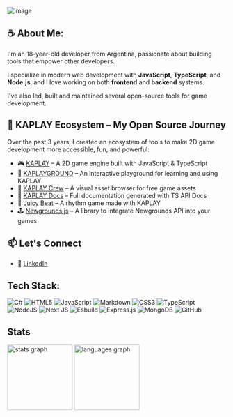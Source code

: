 ![image](https://github.com/user-attachments/assets/621c01a6-925d-4b10-a673-fd28204d21e3)

## ☕ About Me:

I'm an 18-year-old developer from Argentina, passionate about building tools that empower other developers.

I specialize in modern web development with **JavaScript**, **TypeScript**, and **Node.js**, and I love working on both **frontend** and **backend** systems.

I've also led, built and maintained several open-source tools for game development.

## 🧩 KAPLAY Ecosystem – My Open Source Journey

Over the past 3 years, I created an ecosystem of tools to make 2D game development more accessible, fun, and powerful:

- 🎮 [KAPLAY](https://github.com/kaplayjs/kaplay) – A 2D game engine built with JavaScript & TypeScript
- 🧪 [KAPLAYGROUND](https://github.com/lajbel/kaplayground) – An interactive playground for learning and using KAPLAY
- 🎨 [KAPLAY Crew](https://kaplayjs.com/crew) – A visual asset browser for free game assets
- 📘 [KAPLAY Docs](http://kaplayjs.com) – Full documentation generated with TS API Docs
- 🥁 [Juicy Beat](https://github.com/lajbel/juicy-beat) – A rhythm game made with KAPLAY
- 🕹️ [Newgrounds.js](https://github.com/lajbel/newgrounds.js) – A library to integrate Newgrounds API into your games

## 📫 Let's Connect

- 💼 [LinkedIn](https://linkedin.com/in/lajbel)


## Tech Stack:
![C#](https://img.shields.io/badge/c%23-%23239120.svg?style=flat-square&logo=csharp&logoColor=white) ![HTML5](https://img.shields.io/badge/html5-%23E34F26.svg?style=flat-square&logo=html5&logoColor=white) ![JavaScript](https://img.shields.io/badge/javascript-%23323330.svg?style=flat-square&logo=javascript&logoColor=%23F7DF1E) ![Markdown](https://img.shields.io/badge/markdown-%23000000.svg?style=flat-square&logo=markdown&logoColor=white) ![CSS3](https://img.shields.io/badge/css3-%231572B6.svg?style=flat-square&logo=css3&logoColor=white) ![TypeScript](https://img.shields.io/badge/typescript-%23007ACC.svg?style=flat-square&logo=typescript&logoColor=white) ![NodeJS](https://img.shields.io/badge/node.js-6DA55F?style=flat-square&logo=node.js&logoColor=white) ![Next JS](https://img.shields.io/badge/Next-black?style=flat-square&logo=next.js&logoColor=white) ![Esbuild](https://img.shields.io/badge/esbuild-%23FFCF00.svg?style=flat-square&logo=esbuild&logoColor=black) ![Express.js](https://img.shields.io/badge/express.js-%23404d59.svg?style=flat-square&logo=express&logoColor=%2361DAFB) ![MongoDB](https://img.shields.io/badge/MongoDB-%234ea94b.svg?style=flat-square&logo=mongodb&logoColor=white) ![GitHub](https://img.shields.io/badge/github-%23121011.svg?style=flat-square&logo=github&logoColor=white)

## Stats

<div align="left">
  <img src="https://github-readme-stats.vercel.app/api?username=lajbel&hide_title=false&hide_rank=false&show_icons=true&include_all_commits=true&count_private=true&disable_animations=false&theme=midnight-purple&locale=en&hide_border=false" height="150" alt="stats graph"  />
  <img src="https://github-readme-stats.vercel.app/api/top-langs?username=lajbel&locale=en&hide_title=false&layout=compact&card_width=320&langs_count=5&theme=midnight-purple&hide_border=false" height="150" alt="languages graph"  />
</div>
